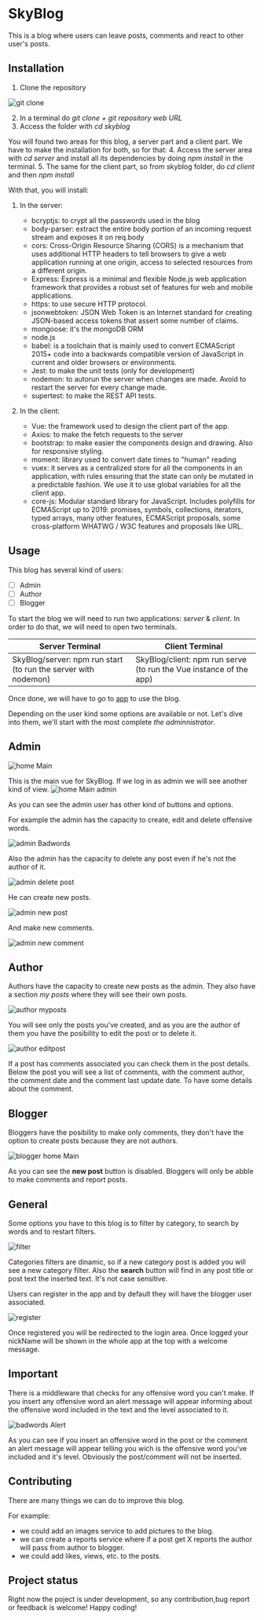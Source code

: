 # SkyBlog

This is a blog where users can leave posts, comments and react to other user's posts.

## Installation 
1. Clone the repository

![git clone](/public/gitScreenShoots/gitClone.png)

2. In a terminal do *git clone + git repository web URL*
3. Access the folder with *cd skyblog*

You will found two areas for this blog, a server part and a client part. We have to make the installation for both, so for that:
4. Access the server area with *cd server* and install all its dependencies by doing *npm install* in the terminal.
5. The same for the client part, so from skyblog folder, do *cd client* and then *npm install* 

With that, you will install:
1. In the server:
    - bcryptjs: to crypt all the passwords used in the blog
    - body-parser: extract the entire body portion of an incoming request stream and exposes it on req.body
    - cors: Cross-Origin Resource Sharing (CORS) is a mechanism that uses additional HTTP headers to tell browsers to give a web application running at one origin, access to selected resources from a different origin. 
    - Express: Express is a minimal and flexible Node.js web application framework that provides a robust set of features for web and mobile applications.
    - https: to use secure HTTP protocol.
    - jsonwebtoken: JSON Web Token is an Internet standard for creating JSON-based access tokens that assert some number of claims. 
    - mongoose: it's the mongoDB ORM
    - node.js
    - babel: is a toolchain that is mainly used to convert ECMAScript 2015+ code into a backwards compatible version of JavaScript in current and older browsers or environments. 
    - Jest: to make the unit tests (only for development)
    - nodemon: to autorun the server when changes are made. Avoid to restart the server for every change made. 
    - supertest: to make the REST API tests. 
 
2. In the client:
    - Vue: the framework used to design the client part of the app. 
    - Axios: to make the fetch requests to the server
    - bootstrap: to make easier the components design and drawing. Also for responsive styling.
    - moment: library used to convert date times to "human" reading
    - vuex: it serves as a centralized store for all the components in an application, with rules ensuring that the state can only be mutated in a predictable fashion. We use it to use global variables for all the client app. 
    - core-js: Modular standard library for JavaScript. Includes polyfills for ECMAScript up to 2019: promises, symbols, collections, iterators, typed arrays, many other features, ECMAScript proposals, some cross-platform WHATWG / W3C features and proposals like URL.

## Usage

This blog has several kind of users:
- [ ]  Admin 
- [ ]  Author
- [ ]  Blogger

To start the blog we will need to run two applications: *server* & *client*.
In order to do that, we will need to open two terminals. 

Server Terminal | Client Terminal
------------ | -------------
SkyBlog/server: npm run start (to run the server with nodemon) | SkyBlog/client: npm run serve (to run the Vue instance of the app)

Once done, we will have to go to [app](http://localhost:8080/) to use the blog.

Depending on the user kind some options are available or not. 
Let's dive into them, we'll start with the most complete *the adminnistrator*.

## Admin
![home Main](/public/gitScreenShoots/homeMain.png)

This is the main vue for SkyBlog. If we log in as admin we will see another kind of view.
![home Main admin](/public/gitScreenShoots/adminHomeMain.png)

As you can see the admin user has other kind of buttons and options. 

For example the admin has the capacity to create, edit and delete offensive words. 

 ![admin Badwords](/public/gitScreenShoots/adminBadWords.png)

 Also the admin has the capacity to delete any post even if he's not the author of it. 

  ![admin delete post](/public/gitScreenShoots/adminDeletePost.png)

He can create new posts.

  ![admin new post](/public/gitScreenShoots/newPost.png)

And make new comments.

  ![admin new comment](/public/gitScreenShoots/newComment.png)


## Author

Authors have the capacity to create new posts as the admin. 
They also have a section *my posts* where they will see their own posts.

  ![author myposts](/public/gitScreenShoots/myposts.png)

You will see only the posts you've created, and as you are the author of them you have the posibility to edit the post or to delete it. 

  ![author editpost](/public/gitScreenShoots/editPost.png)

If a post has comments associated you can check them in the post details. Below the post you will see a list of comments, with the comment author, the comment date and the comment last update date. To have some details about the comment. 

## Blogger

Bloggers have the posibility to make only comments, they don't have the option to create posts because they are not authors. 


  ![blogger home Main](/public/gitScreenShoots/bloggerHomeMain.png)

  As you can see the **new post** button is disabled. Bloggers will only be abble to make comments and report posts. 

## General

Some options you have to this blog is to filter by category, to search by words and to restart filters.

  ![filter](/public/gitScreenShoots/filter.png)

Categories filters are dinamic, so if a new category post is added you will see a new category filter. Also the **search** button will find in any post title or post text the inserted text. It's not case sensitive. 

Users can register in the app and by default they will have the blogger user associated. 

  ![register](/public/gitScreenShoots/register.png)

Once registered you will be redirected to the login area. Once logged your nickName will be shown in the whole app at the top with a welcome message. 

## Important

There is a middleware that checks for any offensive word you can't make. If you insert any offensive word an alert message will appear informing about the offensive word included in the text and the level associated to it. 


  ![badwords Alert](/public/gitScreenShoots/badwordAlert.png)

  As you can see if you insert an offensive word in the post or the comment an alert message will appear telling you wich is the offensive word you've included and it's level. Obviously the post/comment will not be inserted. 

## Contributing

There are many things we can do to improve this blog.

For example: 
- we could add an images service to add pictures to the blog.
- we can create a reports service where if a post get X reports the author will pass from author to blogger.
- we could add likes, views, etc. to the posts. 

## Project status

Right now the poject is under development, so any contribution,bug report or feedback is welcome! 
Happy coding! 








